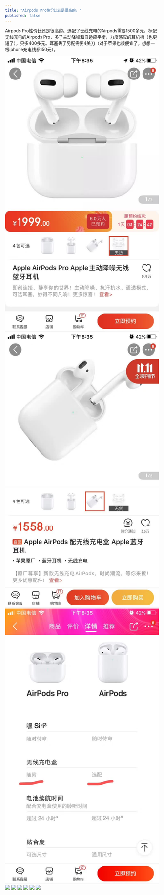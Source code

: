 ```yaml
---
title: "Airpods Pro性价比还是很高的。"
published: false
---
```

Airpods Pro性价比还是很高的。选配了无线充电的Airpods需要1500多元，标配无线充电的Airpods Pro，多了主动降噪和自适应平衡，力度感应的耳机柄（也更短了），只多400多元。耳塞丢了另配需要4美刀（对于苹果也很便宜了，想想一根iphone充电线都150元）。

![](./1.jpg)
![](./2.jpg)
![](./3.jpg)
![](./4.jpg)
![](./5.jpg)
![](./6.jpg)
![](./7.jpg)
![](./8.jpg)
![](./9.jpg)
